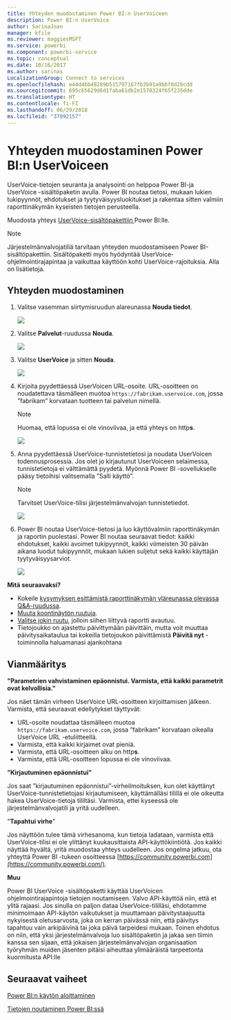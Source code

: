 ```yaml
---
title: Yhteyden muodostaminen Power BI:n UserVoiceen
description: Power BI:n UserVoice
author: SarinaJoan
manager: kfile
ms.reviewer: maggiesMSFT
ms.service: powerbi
ms.component: powerbi-service
ms.topic: conceptual
ms.date: 10/16/2017
ms.author: sarinas
LocalizationGroup: Connect to services
ms.openlocfilehash: e44d4bb48289b515797167fb3b91a9bbf0d2bcdd
ms.sourcegitcommit: 695c65629d6d1faba61db2e1570324f65f235dde
ms.translationtype: HT
ms.contentlocale: fi-FI
ms.lasthandoff: 06/29/2018
ms.locfileid: "37092157"
---
```

# <a name="connect-to-uservoice-with-power-bi"></a>Yhteyden muodostaminen Power BI:n UserVoiceen
UserVoice-tietojen seuranta ja analysointi on helppoa Power BI-ja UserVoice -sisältöpaketin avulla. Power BI noutaa tietosi, mukaan lukien tukipyynnöt, ehdotukset ja tyytyväisyysluokitukset ja rakentaa sitten valmiin raporttinäkymän kyseisten tietojen perusteella.

Muodosta yhteys [UserVoice-sisältöpakettiin ](https://app.powerbi.com/getdata/services/uservoice) Power BI:lle.

>[!NOTE]
>Järjestelmänvalvojatiliä tarvitaan yhteyden muodostamiseen Power BI-sisältöpakettiin. Sisältöpaketti myös hyödyntää UserVoice-ohjelmointirajapintaa ja vaikuttaa käyttöön kohti UserVoice-rajoituksia. Alla on lisätietoja.

## <a name="how-to-connect"></a>Yhteyden muodostaminen
1. Valitse vasemman siirtymisruudun alareunassa **Nouda tiedot**.
   
   ![](media/service-connect-to-uservoice/pbi_getdata.png)
2. Valitse **Palvelut**-ruudussa **Nouda**.
   
   ![](media/service-connect-to-uservoice/pbi_getservices.png) 
3. Valitse **UserVoice** ja sitten **Nouda**.
   
   ![](media/service-connect-to-uservoice/uservoice.png)
4. Kirjoita pyydettäessä UserVoicen URL-osoite. URL-osoitteen on noudatettava täsmälleen muotoa `https://fabrikam.uservoice.com`, jossa ”fabrikam” korvataan tuotteen tai palvelun nimellä.
   
   >[!NOTE]
   >Huomaa, että lopussa ei ole vinoviivaa, ja että yhteys on http**s**.
   
   ![](media/service-connect-to-uservoice/capture.png)
5. Anna pyydettäessä UserVoice-tunnistetietosi ja noudata UserVoicen todennusprosessia. Jos olet jo kirjautunut UserVoiceen selaimessa, tunnistetietoja ei välttämättä pyydetä. Myönnä Power BI -sovellukselle pääsy tietoihisi valitsemalla ”Salli käyttö”.
   
   >[!NOTE]
   >Tarvitset UserVoice-tilisi järjestelmänvalvojan tunnistetiedot.
   
   ![](media/service-connect-to-uservoice/capture3.png)
6. Power BI noutaa UserVoice-tietosi ja luo käyttövalmiin raporttinäkymän ja raportin puolestasi. Power BI noutaa seuraavat tiedot: kaikki ehdotukset, kaikki avoimet tukipyynnöt, kaikki viimeisten 30 päivän aikana luodut tukipyynnöt, mukaan lukien suljetut sekä kaikki käyttäjän tyytyväisyysarviot.
   
   ![](media/service-connect-to-uservoice/capture4.png)

**Mitä seuraavaksi?**

* Kokeile [kysymyksen esittämistä raporttinäkymän yläreunassa olevassa Q&A-ruudussa](power-bi-q-and-a.md).
* [Muuta koontinäytön ruutuja](service-dashboard-edit-tile.md).
* [Valitse jokin ruutu](service-dashboard-tiles.md), jolloin siihen liittyvä raportti avautuu.
* Tietojoukko on ajastettu päivittymään päivittäin, mutta voit muuttaa päivitysaikataulua tai kokeilla tietojoukon päivittämistä **Päivitä nyt** -toiminnolla haluamanasi ajankohtana

## <a name="troubleshooting"></a>Vianmääritys
**"Parametrien vahvistaminen epäonnistui. Varmista, että kaikki parametrit ovat kelvollisia."**

Jos näet tämän virheen UserVoice URL-osoitteen kirjoittamisen jälkeen. Varmista, että seuraavat edellytykset täyttyvät:

* URL-osoite noudattaa täsmälleen muotoa `https://fabrikam.uservoice.com`, jossa ”fabrikam” korvataan oikealla UserVoice URL -etuliitteellä.
* Varmista, että kaikki kirjaimet ovat pieniä.
* Varmista, että URL-osoitteen alku on http**s**.
* Varmista, että URL-osoitteen lopussa ei ole vinoviivaa.

**”Kirjautuminen epäonnistui”**

Jos saat ”kirjautuminen epäonnistui”-virheilmoituksen, kun olet käyttänyt UserVoice-tunnistetietojasi kirjautumiseen, käyttämälläsi tilillä ei ole oikeutta hakea UserVoice-tietoja tililtäsi. Varmista, ettei kyseessä ole järjestelmänvalvojatili ja yritä uudelleen.

"**Tapahtui virhe**"

Jos näyttöön tulee tämä virhesanoma, kun tietoja ladataan, varmista että UserVoice-tilisi ei ole ylittänyt kuukausittaista API-käyttökiintiötä. Jos kaikki näyttää hyvältä, yritä muodostaa yhteys uudelleen. Jos ongelma jatkuu, ota yhteyttä Power BI -tukeen osoitteessa [https://community.powerbi.com](https://community.powerbi.com/).

**Muu**  

Power BI UserVoice -sisältöpaketti käyttää UserVoicen ohjelmointirajapintoja tietojen noutamiseen. Valvo API-käyttöä niin, että et ylitä rajaasi. Jos sinulla on paljon dataa UserVoice-tililläsi, ehdotamme minimoimaan API-käytön vaikutukset ja muuttamaan päivitystaajuutta nykyisestä oletusarvosta, joka on kerran päivässä niin, että päivitys tapahtuu vain arkipäivinä tai joka päivä tarpeidesi mukaan. Toinen ehdotus on niin, että yksi järjestelmänvalvoja luo sisältöpaketin ja jakaa sen tiimin kanssa sen sijaan, että jokaisen järjestelmänvalvojan organisaation työryhmän muiden jäsenten pitäisi aiheuttaa ylimääräistä tarpeetonta kuormitusta API:lle

## <a name="next-steps"></a>Seuraavat vaiheet
[Power BI:n käytön aloittaminen](service-get-started.md)

[Tietojen noutaminen Power BI:ssä](service-get-data.md)

